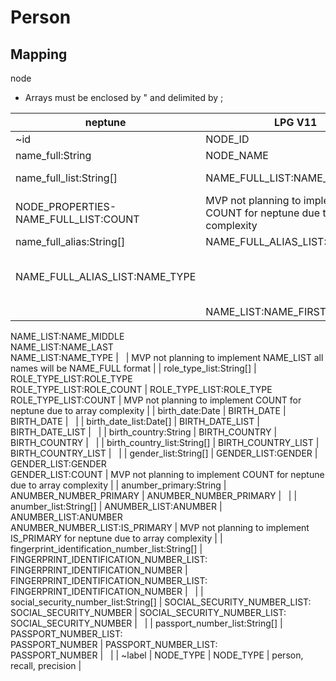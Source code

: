 # Person

## Mapping

node

*   Arrays must be enclosed by " and delimited by ;

| neptune | LPG V11 | GDS | Notes |
| --- | --- | --- | --- |
| ~id | NODE\_ID | NODE\_ID | GUID |
| name\_full:String | NODE\_NAME | NODE\_NAME |   |
| name\_full\_list:String\[\] | NAME\_FULL\_LIST:NAME\_FULL | NODE\_PROPERTIES-NAME\_FULL\_LIST:NAME\_FULL  
NODE\_PROPERTIES-NAME\_FULL\_LIST:COUNT | MVP not planning to implement COUNT for neptune due to array complexity |
| name\_full\_alias:String\[\] | NAME\_FULL\_ALIAS\_LIST:NAME\_FULL  
NAME\_FULL\_ALIAS\_LIST:NAME\_TYPE |   | MVP not planning to implement NAME\_TYPE for neptune due to array complexity |
|   | NAME\_LIST:NAME\_FIRST  
NAME\_LIST:NAME\_MIDDLE  
NAME\_LIST:NAME\_LAST  
NAME\_LIST:NAME\_TYPE |   | MVP not planning to implement NAME\_LIST all names will be NAME\_FULL format |
| role\_type\_list:String\[\] | ROLE\_TYPE\_LIST:ROLE\_TYPE  
ROLE\_TYPE\_LIST:ROLE\_COUNT | ROLE\_TYPE\_LIST:ROLE\_TYPE  
ROLE\_TYPE\_LIST:COUNT | MVP not planning to implement COUNT for neptune due to array complexity |
| birth\_date:Date | BIRTH\_DATE | BIRTH\_DATE |   |
| birth\_date\_list:Date\[\] | BIRTH\_DATE\_LIST | BIRTH\_DATE\_LIST |   |
| birth\_country:String | BIRTH\_COUNTRY | BIRTH\_COUNTRY |   |
| birth\_country\_list:String\[\] | BIRTH\_COUNTRY\_LIST | BIRTH\_COUNTRY\_LIST |   |
| gender\_list:String\[\] | GENDER\_LIST:GENDER | GENDER\_LIST:GENDER  
GENDER\_LIST:COUNT | MVP not planning to implement COUNT for neptune due to array complexity |
| anumber\_primary:String | ANUMBER\_NUMBER\_PRIMARY | ANUMBER\_NUMBER\_PRIMARY |   |
| anumber\_list:String\[\] | ANUMBER\_LIST:ANUMBER | ANUMBER\_LIST:ANUMBER  
ANUMBER\_NUMBER\_LIST:IS\_PRIMARY | MVP not planning to implement IS\_PRIMARY for neptune due to array complexity |
| fingerprint\_identification\_number\_list:String\[\] | FINGERPRINT\_IDENTIFICATION\_NUMBER\_LIST:  
FINGERPRINT\_IDENTIFICATION\_NUMBER | FINGERPRINT\_IDENTIFICATION\_NUMBER\_LIST:  
FINGERPRINT\_IDENTIFICATION\_NUMBER |   |
| social\_security\_number\_list:String\[\] | SOCIAL\_SECURITY\_NUMBER\_LIST:  
SOCIAL\_SECURITY\_NUMBER | SOCIAL\_SECURITY\_NUMBER\_LIST:  
SOCIAL\_SECURITY\_NUMBER |   |
| passport\_number\_list:String\[\] | PASSPORT\_NUMBER\_LIST:  
PASSPORT\_NUMBER | PASSPORT\_NUMBER\_LIST:  
PASSPORT\_NUMBER |   |
| ~label | NODE\_TYPE | NODE\_TYPE | person, recall, precision |